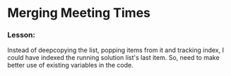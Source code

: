 # Merging Meeting Times

### Lesson:
Instead of deepcopying the list, popping items from it and tracking index, I could have indexed the running solution list's last item.
So, need to make better use of existing variables in the code.

